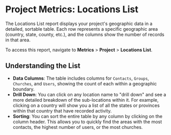 # Project Metrics: Locations List

The Locations List report displays your project's geographic data in a detailed, sortable table. Each row represents a specific geographic area (country, state, county, etc.), and the columns show the number of records in that area.

To access this report, navigate to **Metrics** > **Project** > **Locations List**.

## Understanding the List

*   **Data Columns**: The table includes columns for `Contacts`, `Groups`, `Churches`, and `Users`, showing the count of each within a geographic boundary.
*   **Drill Down**: You can click on any location name to "drill down" and see a more detailed breakdown of the sub-locations within it. For example, clicking on a country will show you a list of all the states or provinces within that country that have recorded activity.
*   **Sorting**: You can sort the entire table by any column by clicking on the column header. This allows you to quickly find the areas with the most contacts, the highest number of users, or the most churches. 
